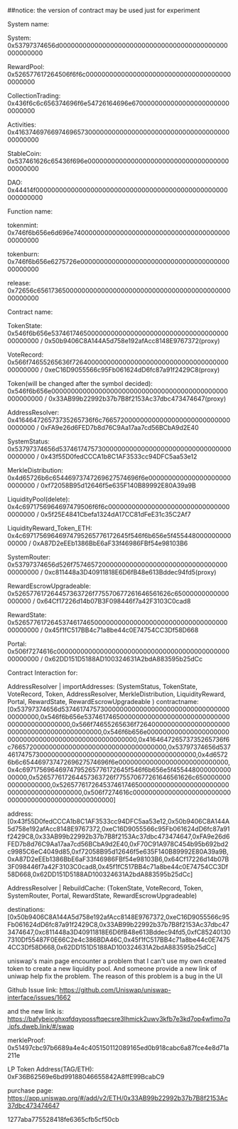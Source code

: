 ##notice: the version of contract may be used just for experiment 

System name:

System: 0x53797374656d0000000000000000000000000000000000000000000000000000

RewardPool: 0x526577617264506f6f6c00000000000000000000000000000000000000000000

CollectionTrading: 0x436f6c6c656374696f6e54726164696e67000000000000000000000000000000

Activities: 0x4163746976697469657300000000000000000000000000000000000000000000

StableCoin: 0x537461626c65436f696e00000000000000000000000000000000000000000000

DAO: 0x44414f0000000000000000000000000000000000000000000000000000000000

Function name:

tokenmint: 0x746f6b656e6d696e740000000000000000000000000000000000000000000000

tokenburn: 0x746f6b656e6275726e0000000000000000000000000000000000000000000000

release: 0x72656c6561736500000000000000000000000000000000000000000000000000

Contract name:

TokenState: 0x546f6b656e537461746500000000000000000000000000000000000000000000 / 0x50b9406C8A144A5d758e192afAcc8148E9767372(proxy)

VoteRecord: 0x566f74655265636f726400000000000000000000000000000000000000000000 / 0xeC16D9055566c95Fb061624dD6fc87a91f2429C8(proxy)

Token(will be changed after the symbol decided): 0x546f6b656e000000000000000000000000000000000000000000000000000000 / 0x33AB99b22992b37b7B8f2153Ac37dbc473474647(proxy)

AddressResolver: 0x416464726573735265736f6c7665720000000000000000000000000000000000 / 0xFA9e26d6FED7b8d76C9Aa17aa7cd56BCbA9d2E40

SystemStatus: 0x53797374656d5374617475730000000000000000000000000000000000000000 / 0x43f55D0fedCCCA1b8C1AF3533cc94DFC5aa53e12

MerkleDistribution: 0x4d65726b6c65446973747269627574696f6e0000000000000000000000000000 / 0xf72058B95d12646f5e635F140B89992E80A39a9B

LiquidityPool(delete): 0x4c6971756964697479506f6f6c00000000000000000000000000000000000000 / 0x5f25E4841Cbefa1324dA17CC81dFeE31c35C2Af7

LiquidityReward_Token_ETH: 0x4c69717569646974795265776172645f546f6b656e5f45544800000000000000 / 0xA87D2eEEb1386BbE6aF33f46986FBf54e98103B6

SystemRouter: 0x53797374656d526f757465720000000000000000000000000000000000000000 / 0xc811448a3D40911818E6D6fB48e613Bddec94fd5(proxy)

RewardEscrowUpgradeable: 0x526577617264457363726f775570677261646561626c65000000000000000000 / 0x64Cf17226d14b07B3F098446f7a42F3103C0cad8

RewardState: 0x5265776172645374617465000000000000000000000000000000000000000000 / 0x45f1fC517BB4c71a8be44c0E74754CC3Df58D668

Portal: 0x506f7274616c0000000000000000000000000000000000000000000000000000 / 0x62DD151D5188AD100324631A2bdA883595b25dCc


Contract Interaction for:

AddressResolver | importAddresses: (SystemStatus, TokenState, VoteRecord, Token, AddressResolver, MerkleDistribution, LiquidityReward, Portal, RewardState, RewardEscrowUpgradeable ) contractname: [0x53797374656d5374617475730000000000000000000000000000000000000000,0x546f6b656e537461746500000000000000000000000000000000000000000000,0x566f74655265636f726400000000000000000000000000000000000000000000,0x546f6b656e000000000000000000000000000000000000000000000000000000,0x416464726573735265736f6c7665720000000000000000000000000000000000,0x53797374656d5374617475730000000000000000000000000000000000000000,0x4d65726b6c65446973747269627574696f6e0000000000000000000000000000,0x4c69717569646974795265776172645f546f6b656e5f45544800000000000000,0x526577617264457363726f775570677261646561626c65000000000000000000,0x5265776172645374617465000000000000000000000000000000000000000000,0x506f7274616c0000000000000000000000000000000000000000000000000000]

address:
[0x43f55D0fedCCCA1b8C1AF3533cc94DFC5aa53e12,0x50b9406C8A144A5d758e192afAcc8148E9767372,0xeC16D9055566c95Fb061624dD6fc87a91f2429C8,0x33AB99b22992b37b7B8f2153Ac37dbc473474647,0xFA9e26d6FED7b8d76C9Aa17aa7cd56BCbA9d2E40,0xF70C91A978C454b95b692bd2c9985C6eC4049d85,0xf72058B95d12646f5e635F140B89992E80A39a9B,0xA87D2eEEb1386BbE6aF33f46986FBf54e98103B6,0x64Cf17226d14b07B3F098446f7a42F3103C0cad8,0x45f1fC517BB4c71a8be44c0E74754CC3Df58D668,0x62DD151D5188AD100324631A2bdA883595b25dCc]

AddressResolver | RebuildCache: (TokenState, VoteRecord, Token, SystemRouter, Portal, RewardState, RewardEscrowUpgradeable)

destinations: [0x50b9406C8A144A5d758e192afAcc8148E9767372,0xeC16D9055566c95Fb061624dD6fc87a91f2429C8,0x33AB99b22992b37b7B8f2153Ac37dbc473474647,0xc811448a3D40911818E6D6fB48e613Bddec94fd5,0xfC852401307310Df55487F0E66C2e4c386BDA46C,0x45f1fC517BB4c71a8be44c0E74754CC3Df58D668,0x62DD151D5188AD100324631A2bdA883595b25dCc]

uniswap's main page encounter a problem that I can't use my own created token to create a new liquidity pool. And someone provide a new link of uniwap help fix the problem. The reason of this problem is a bug in the UI

Github Issue link: https://github.com/Uniswap/uniswap-interface/issues/1662

and the new link is: https://bafybeicghxqfdqypossftqecsre3lhmick2uwv3kfb7e3kd7op4wfimo7q.ipfs.dweb.link/#/swap

merkleProof: 0x51497cbc97b6689a4e4c405150112089165ed0b918cabc6a87fce4e8d71a211e

LP Token Address(TAG/ETH): 0xF36B62569e6bd99188046655842A8ffE99BcabC9

purchase page: https://app.uniswap.org/#/add/v2/ETH/0x33AB99b22992b37b7B8f2153Ac37dbc473474647



1277aba775528418fe6365cfb5cf50cb
